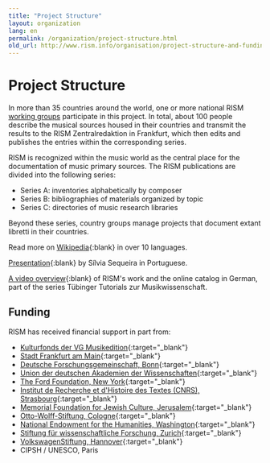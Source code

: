 ```yaml
---
title: "Project Structure"
layout: organization
lang: en
permalink: /organization/project-structure.html
old_url: http://www.rism.info/organisation/project-structure-and-funding.html
---
```


# Project Structure

In more than 35 countries around the world, one or more national RISM [working groups](/international.html) participate in this project. In total, about 100 people describe the musical sources housed in their countries and transmit the results to the RISM Zentralredaktion in Frankfurt, which then edits and publishes the entries within the corresponding series.

RISM is recognized within the music world as the central place for the documentation of music primary sources. The RISM publications are divided into the following series:

* Series A: inventories alphabetically by composer
* Series B: bibliographies of materials organized by topic
* Series C: directories of music research libraries

Beyond these series, country groups manage projects that document extant libretti in their countries.

Read more on [Wikipedia](https://en.wikipedia.org/wiki/R%C3%A9pertoire_International_des_Sources_Musicales){:blank} in over 10 languages.

[Presentation](http://www.bnportugal.pt/images/stories/agenda/2017/RISM_apresentacao_BNP2017.pdf){:blank} by Sílvia Sequeira in Portuguese.

[A video overview](https://youtu.be/K34u716Uwmk){:blank} of RISM's work and the online catalog in German, part of the series Tübinger Tutorials zur Musikwissenschaft. 

## Funding

RISM has received financial support in part from:

* [Kulturfonds der VG Musikedition](https://www.vg-musikedition.de/){:target="_blank"}
* [Stadt Frankfurt am Main](http://www.kultur.frankfurt.de/){:target="_blank"}
* [Deutsche Forschungsgemeinschaft, Bonn](http://www.dfg.de/){:target="_blank"}
* [Union der deutschen Akademien der Wissenschaften](http://www.akademienunion.de/){:target="_blank"}
* [The Ford Foundation, New York](http://www.fordfoundation.org/){:target="_blank"}
* [Institut de Recherche et d'Histoire des Textes (CNRS), Strasbourg](http://www.irht.cnrs.fr/){:target="_blank"}
* [Memorial Foundation for Jewish Culture, Jerusalem](http://www.mfjc.org/){:target="_blank"}
* [Otto-Wolff-Stiftung, Cologne](http://www.otto-wolff-institut.de/){:target="_blank"}
* [National Endowment for the Humanities, Washington](http://www.neh.gov/){:target="_blank"}
* [Stiftung für wissenschaftliche Forschung, Zurich](http://www.researchers.uzh.ch/){:target="_blank"}
* [VolkswagenStiftung, Hannover](http://www.volkswagen-stiftung.de/){:target="_blank"}
* CIPSH / UNESCO, Paris
